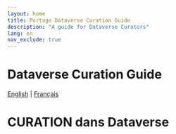 ```yaml
---
layout: home
title: Portage Dataverse Curation Guide
description: "A guide for Dataverse Curators"
lang: en
nav_exclude: true
---
```


<h1>Dataverse Curation Guide</h1>

[English](/en) | [Français](/fr)

<h1>CURATION dans Dataverse</h1>

